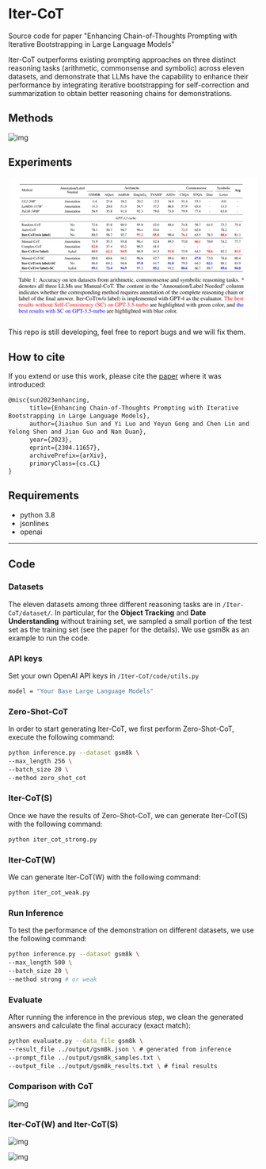 # Iter-CoT

Source code for paper "Enhancing Chain-of-Thoughts Prompting with Iterative Bootstrapping in Large Language Models"

Iter-CoT outperforms existing prompting approaches on three distinct reasoning tasks (arithmetic, commonsense and symbolic) across eleven datasets, and demonstrate that LLMs have the capability to enhance their performance by integrating iterative bootstrapping for self-correction and summarization to obtain better reasoning chains for demonstrations.

## Methods
![img](https://github.com/GasolSun36/Iter-CoT/blob/main/assets/models.png)

## Experiments
![img](https://github.com/GasolSun36/Iter-CoT/blob/main/assets/experiment.png)

This repo is still developing, feel free to report bugs and we will fix them.

## How to cite
If you extend or use this work, please cite the [paper](https://arxiv.org/abs/2304.11657) where it was introduced:

```
@misc{sun2023enhancing,
      title={Enhancing Chain-of-Thoughts Prompting with Iterative Bootstrapping in Large Language Models}, 
      author={Jiashuo Sun and Yi Luo and Yeyun Gong and Chen Lin and Yelong Shen and Jian Guo and Nan Duan},
      year={2023},
      eprint={2304.11657},
      archivePrefix={arXiv},
      primaryClass={cs.CL}
}
```


## Requirements 

 - python 3.8
 - jsonlines
 - openai

***
## Code
### Datasets
The eleven datasets among three different reasoning tasks are in `/Iter-CoT/dataset/`. In particular, for the **Object Tracking** and **Date Understanding** without training set, we sampled a small portion of the test set as the training set (see the paper for the details). We use gsm8k as an example to run the code.

### API keys
Set your own OpenAI API keys in `/Iter-CoT/code/utils.py`
```bash
model = "Your Base Large Language Models"
```
    
### Zero-Shot-CoT
In order to start generating Iter-CoT, we first perform Zero-Shot-CoT, execute the following command:
```bash
python inference.py --dataset gsm8k \
--max_length 256 \
--batch_size 20 \
--method zero_shot_cot
```
### Iter-CoT(S)
Once we have the results of Zero-Shot-CoT, we can generate Iter-CoT(S) with the following command:
```bash
python iter_cot_strong.py
```

### Iter-CoT(W)
We can generate Iter-CoT(W) with the following command:
```bash
python iter_cot_weak.py
```
### Run Inference
To test the performance of the demonstration on different datasets, we use the following command:
```bash
python inference.py --dataset gsm8k \
--max_length 500 \
--batch_size 20 \
--method strong # or weak
```

### Evaluate
After running the inference in the previous step, we clean the generated answers and calculate the final accuracy (exact match):
```bash
python evaluate.py --data_file gsm8k \
--result_file ../output/gsm8k.json \ # generated from inference
--prompt_file ../output/gsm8k_samples.txt \
--output_file ../output/gsm8k_results.txt \ # final results
```

### Comparison with CoT
![img](https://github.com/GasolSun36/Iter-CoT/blob/main/assets/example.png)


### Iter-CoT(W) and Iter-CoT(S)

![img](https://github.com/GasolSun36/Iter-CoT/blob/main/assets/weak.png)

![img](https://github.com/GasolSun36/Iter-CoT/blob/main/assets/strong.png)